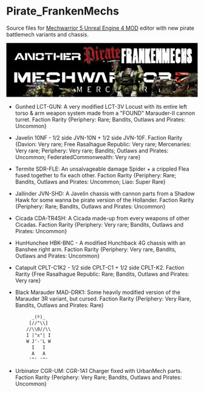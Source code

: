 # Pirate_FrankenMechs
Source files for [Mechwarrior 5 Unreal Engine 4 MOD](https://www.nexusmods.com/mechwarrior5mercenaries/mods/886) editor with new pirate battlemech variants and chassis.

![Frankenmech logo](Pirate_FrankenMechs/Resources/logo.png)

- Gunhed LCT-GUN: A very modified LCT-3V Locust with its entire left torso & arm weapon system made from a "FOUND" Marauder-II cannon turret. Faction Rarity  {Periphery: Rare; Bandits, Outlaws and Pirates: Uncommon}


- Javelin 10NF - 1/2 side JVN-10N + 1/2 side JVN-10F. Faction Rarity  {Davion: Very rare; Free Rasalhague Republic: Very rare; Mercenaries: Very rare; Periphery: Very rare; Bandits; Outlaws and Pirates: Uncommon; FederatedCommonwealth: Very rare}


- Termite SDR-FLE: An unsalvageable damage Spider + a crippled Flea fused together to fix each other. Faction Rarity  {Periphery: Rare; Bandits, Outlaws and Pirates: Uncommon; Liao: Super Rare}


- Jallinder JVN-SHD: A Javelin chassis with cannon parts from a Shadow Hawk for some wanna be pirate version of the Hollander. Faction Rarity  {Periphery: Rare; Bandits, Outlaws and Pirates: Uncommon}


- Cicada CDA-TR4SH: A Cicada made-up from every weapons of other Cicadas. Faction Rarity  {Periphery: Very rare; Bandits, Outlaws and Pirates: Uncommon}


- HunHunchee HBK-BNC - A modified Hunchback 4G chassis with an Banshee right arm. Faction Rarity  {Periphery: Very rare, Bandits, Outlaws and Pirates: Uncommon}


- Catapult CPLT-C1K2 - 1/2 side CPLT-C1 + 1/2 side CPLT-K2. Faction Rarity  {Free Rasalhague Republic: Rare; Bandits, Outlaws and Pirates: Very rare}


- Black Marauder MAD-DRK1: Some heavily modified version of the Marauder 3R variant, but cursed. Faction Rarity  {Periphery: Very Rare, Bandits, Outlaws and Pirates: Rare}

            _(º)_
           [//^\\]
          //\\0//\\
          I |"x"| I
          W J'-'L W
            I   I
            A   A
           '^' '^'
- Urbinator CGR-UM: CGR-1A1 Charger fixed with UrbanMech parts. Faction Rarity  {Periphery: Very Rare; Bandits, Outlaws and Pirates: Uncommon}
